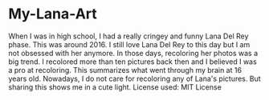 # My-Lana-Art
When I was in high school, I had a really cringey and funny Lana Del Rey phase. This was around 2016. I still love Lana Del Rey to this day but I am not obsessed with her anymore. In those days, recoloring her photos was a big trend. I recolored more than ten pictures back then and I believed I was a pro at recoloring. This summarizes what went through my brain at 16 years old. Nowadays, I do not care for recoloring any of Lana's pictures. But sharing this shows me in a cute light.
License used: MIT License
